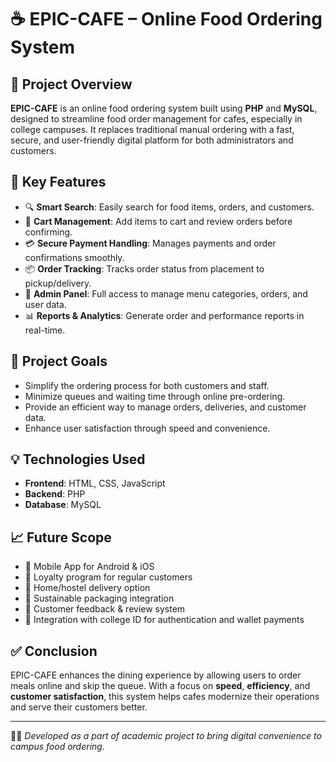 # ☕ EPIC-CAFE – Online Food Ordering System

## 🚀 Project Overview
**EPIC-CAFE** is an online food ordering system built using **PHP** and **MySQL**, designed to streamline food order management for cafes, especially in college campuses. It replaces traditional manual ordering with a fast, secure, and user-friendly digital platform for both administrators and customers.

## 📌 Key Features

- 🔍 **Smart Search**: Easily search for food items, orders, and customers.
- 🛒 **Cart Management**: Add items to cart and review orders before confirming.
- 💳 **Secure Payment Handling**: Manages payments and order confirmations smoothly.
- 📦 **Order Tracking**: Tracks order status from placement to pickup/delivery.
- 🔐 **Admin Panel**: Full access to manage menu categories, orders, and user data.
- 📊 **Reports & Analytics**: Generate order and performance reports in real-time.

## 🎯 Project Goals

- Simplify the ordering process for both customers and staff.
- Minimize queues and waiting time through online pre-ordering.
- Provide an efficient way to manage orders, deliveries, and customer data.
- Enhance user satisfaction through speed and convenience.

## 💡 Technologies Used

- **Frontend**: HTML, CSS, JavaScript
- **Backend**: PHP
- **Database**: MySQL

## 📈 Future Scope

- 📱 Mobile App for Android & iOS
- 🎁 Loyalty program for regular customers
- 🚚 Home/hostel delivery option
- 🌱 Sustainable packaging integration
- 🔄 Customer feedback & review system
- 🔗 Integration with college ID for authentication and wallet payments

## ✅ Conclusion

EPIC-CAFE enhances the dining experience by allowing users to order meals online and skip the queue. With a focus on **speed**, **efficiency**, and **customer satisfaction**, this system helps cafes modernize their operations and serve their customers better.

---

👨‍💻 *Developed as a part of academic project to bring digital convenience to campus food ordering.*


